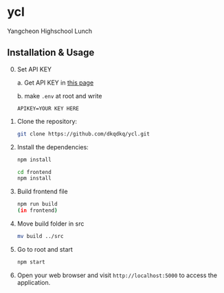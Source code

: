 # ycl

Yangcheon Highschool Lunch

## Installation & Usage

0. Set API KEY

    a. Get API KEY in [this page](https://open.neis.go.kr/portal/mainPage.do)


    b. make `.env` at root and write


    ```
    APIKEY=YOUR KEY HERE
    ```

2. Clone the repository:

    ```bash
    git clone https://github.com/dkqdkq/ycl.git
    ```

3. Install the dependencies:

    ```bash
    npm install
    ```

    ```bash
    cd frontend
    npm install
    ```

4. Build frontend file

    ```bash
    npm run build
    (in frontend)
    ```

5. Move build folder in src

    ```bash
    mv build ../src
    ```

6. Go to root and start

    ```bash
    npm start
    ```

7. Open your web browser and visit `http://localhost:5000` to access the application.
